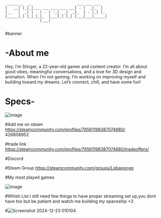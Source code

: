```

                                               
 _____ _   _                     ___ ___ ___   
|   __| |_|_|___ ___ ___ ___ ___| . |  _|_  |  
|__   |  _| |   | . | -_|  _|  _|_  | . |_| |_ 
|_____|_| |_|_|_|_  |___|_| |_| |___|___|_____|
                |___|                          
 
```




#banner


# -About me 
Hey, I’m Stinger, a 22-year-old gamer and content creator. I’m all about good vibes, meaningful conversations, and a love for 3D design and animation. When I’m not gaming, I’m working on improving myself and building toward my dreams. Let’s connect, chill, and have some fun!


# Specs-
![image](https://github.com/user-attachments/assets/40b26a62-1079-4213-91cc-cdf8c106b10d)

#Add me on steam 
https://steamcommunity.com/profiles/76561198387074680/        
426808952

#trade link 
https://steamcommunity.com/profiles/76561198387074680/tradeoffers/

#Discord 


#Steam Group
https://steamcommunity.com/groups/Lebanongg

#My most played games

![image](https://github.com/user-attachments/assets/3589d147-1b3b-4191-b3c4-05208b29279c)



#Whish List 
I still need few things to have proper streaming set up,you dont have too but be patient and watch me building my spaceship <3 


#![Screenshot 2024-12-23 010104](https://github.com/user-attachments/assets/fb30dc54-7b19-40a4-955b-e529e878a3a0)



